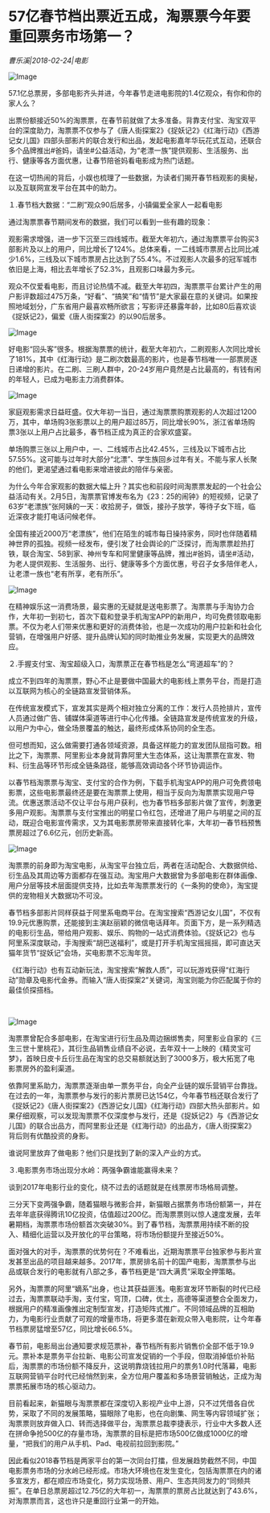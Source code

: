 # 57亿春节档出票近五成，淘票票今年要重回票务市场第一？

*曹乐溪|2018-02-24|电影*

![Image](http://si1.go2yd.com/get-image/0L3JEySrAQq)

57.1亿总票房，多部电影齐头并进，今年春节走进电影院的1.4亿观众，有你和你的家人么？

出票份额接近50%的淘票票，在春节前就做了太多准备。背靠支付宝、淘宝双平台的深度助力，淘票票不仅参与了《唐人街探案2》《捉妖记2》《红海行动》《西游记女儿国》四部头部影片的联合发行和出品，发起电影嘉年华玩花式互动，还联合多个品牌推出#爸妈，请坐#公益活动，为“老漂一族”提供观影、生活服务、出行、健康等各方面优惠，让春节陪爸妈看电影成为热门话题。

在这一切热闹的背后，小娱也梳理了一些数据，为读者们揭开春节档观影的奥秘，以及互联网宣发平台在其中的助力。

１.春节档大数据：“二刷”观众90后居多，小镇偏爱全家人一起看电影

通过淘票票春节期间发布的数据，我们可以看到一些有趣的现象：

观影需求增强，进一步下沉至三四线城市。截至大年初六，通过淘票票平台购买3部影片及以上的用户，同比增长了124%。总体来看，一二线城市票房占比同比减少1.6%，三线及以下城市票房占比达到了55.4%。不过观影人次最多的冠军城市依旧是上海，相比去年增长了52.3%，且观影口味最为多元。

观众不仅爱看电影，而且讨论热情不减。截至大年初四，淘票票平台累计产生的用户影评数超过475万条，“好看”、“搞笑”和“情节”是大家最在意的关键词。如果按照地域划分，广东省用户最喜欢畅所欲言；写影评还暴露年龄，比如80后喜欢谈《捉妖记2》，偏爱《唐人街探案2》的以90后居多。

![Image](http://si1.go2yd.com/get-image/0L3JF6xKv2G)

好电影“回头客”很多。根据淘票票的统计，截至大年初六，二刷观影人次同比增长了181%，其中《红海行动》是二刷次数最高的影片，也是春节档唯一一部票房逐日递增的影片。在二刷、三刷人群中，20-24岁用户竟然是占比最高的，有钱有闲的年轻人，已成为电影主力消费群体。

![Image](http://si1.go2yd.com/get-image/0L3JF8EEDho)

家庭观影需求日益旺盛。仅大年初一当日，通过淘票票购票观影的人次超过1200万，其中，单场购3张影票以上的用户超过85万，同比增长90%，浙江省单场购票3张以上用户占比最多，春节档正成为真正的合家欢盛宴。

单场购票三张以上用户中，一、二线城市占比42.45%，三线及以下城市占比57.55%。这可能与过年时大部分“北漂”、学生族回乡过年有关。不能与家人长聚的他们，更渴望通过看电影来增进彼此的陪伴与亲密。

为什么今年合家观影的数据大幅上升？其实也和前段时间淘票票发起的一个社会公益活动有关。2月5日，淘票票官博发布名为《23：25的闹钟》的短视频，记录了63岁“老漂族”张阿姨的一天：收拾房子，做饭，接孙子放学，等待子女下班，临近深夜才能打电话问候老伴。

全国有接近2000万“老漂族”，他们在陌生的城市每日操持家务，同时也伴随着精神世界的孤独。视频一经发布，便引发了社会舆论的广泛探讨，而淘票票趁热打铁，联合淘宝、58到家、神州专车和阿里健康等品牌，推出#爸妈，请坐#活动，为老人提供观影、生活服务、出行、健康等多个方面优惠，号召子女多陪伴老人，让老漂一族也“老有所享，老有所乐”。

![Image](http://si1.go2yd.com/get-image/0L3JF9h2Mm8)

在精神娱乐这一消费场景，最实惠的无疑就是送电影票了。淘票票与手淘协力合作，大年初一到初七，首次下载和登录手机淘宝APP的新用户，均可免费领取电影票。不仅为老人们带来优惠和更好的消费体验，也是一次成功的用户拉新和社会化营销，在增强用户好感、提升品牌认知的同时助推业务发展，实现更大的品牌效应。

２.手握支付宝、淘宝超级入口，淘票票正在春节档是怎么“弯道超车”的？

成立不到四年的淘票票，野心不止是要做中国最大的电影线上票务平台，而是打造以互联网为核心的全链路宣发营销体系。

在传统宣发模式下，宣发其实是两个相对独立分离的工作：发行人员抢排片，宣传人员通过做广告、铺媒体渠道等进行中心化传播。全链路宣发是传统宣发的升级，以用户为中心，做全场景覆盖的触达，最终形成体系协同的全生态。

但可想而知，这么做需要打通各领域资源，具备这样能力的宣发团队屈指可数。相比之下，淘票票、阿里影业本身就背靠阿里大生态体系，这让淘票票在宣发、物料、衍生品等环节形成全链条路径，能够高效调动各个环节协调运作。

以春节档淘票票与淘宝、支付宝的合作为例，下载手机淘宝APP的用户可免费领电影票，这些电影票最终还是要在淘票票上使用，相当于反向为淘票票实现用户导流。优惠送票活动不仅让平台与用户获利，也为春节档多部影片做了宣传，刺激更多用户观影。淘票票与支付宝推出的明星口令红包，还增进了用户与明星之间的互动，既迎合电影宣传需求，又为其电影票房带来直接转化率，大年初一春节档预售票房超过了6.6亿元，创历史新高。

![Image](http://si1.go2yd.com/get-image/0L3JF1nlI24)

淘票票的前身即为淘宝电影，从淘宝平台独立后，两者在活动配合、大数据供给、衍生品及其周边等方面都存在强互动。淘宝用户大数据曾为多部电影在群体画像、用户分层等技术层面提供支持，比如去年淘票票发行的《一条狗的使命》，淘宝提供的宠物相关大数据功不可没。

春节档多部影片同样获益于阿里系电商平台。在淘宝搜索“西游记女儿国”，不仅有19.9元优惠购票，还能接到主演赵丽颖的微信电话拜年。页面下方，是一系列精选的电影衍生品，带给用户观影、娱乐、购物的一站式消费体验。《捉妖记2》也与阿里系深度联动，手淘搜索“胡巴送福利”，或是打开手机淘宝摇摇摇，即可直达天猫年货节“捉妖记”会场，买电影票不忘淘年货。

《红海行动》也有互动新玩法，淘宝搜索“解救人质”，可以玩游戏获得“红海行动”勋章及电影代金券。而输入“唐人街探案2”关键词，淘宝则能为你匹配属于你的最佳侦探搭档。

﻿﻿

![Image](http://si1.go2yd.com/get-image/0L3JEzqquOG)

淘票票曾配合多部电影，在淘宝进行衍生品及周边捆绑售卖，阿里影业自家的《三生三世十里桃花》，其衍生品销售业绩自不必说，去年双十一上映的《精灵宝可梦》，首映日皮卡丘衍生品在淘宝的总交易额就达到了3000多万，极大拓宽了电影票房外的盈利渠道。

依靠阿里系助力，淘票票逐渐由单一票务平台，向全产业链的娱乐营销平台靠拢。在过去的一年，淘票票参与发行的影片票房已达154亿，今年春节档还联合发行了《捉妖记2》《唐人街探案2》《西游记女儿国》《红海行动》四部大热头部影片。如果仔细观察，可以发现淘票票不仅深度参与发行，还是《捉妖记2》与《西游记女儿国》的联合出品方，而阿里影业还是《红海行动》的出品方，《唐人街探案2》背后则有优酷投资的身影。

谁说阿里放弃了做电影？他们只是找到了新的深入产业的方式。

３.电影票务市场出现分水岭：两强争霸谁能赢得未来？

谈到2017年电影行业的变化，绕不过去的话题就是在线票房市场格局调整。

三分天下变两强争霸，随着猫眼与微影合并，新猫眼占据票务市场份额第一，并在去年年底获得腾讯10亿投资，估值超过200亿。而淘票票则以惊人速度发展，去年暑期档，淘票票市场份额首次突破30%。到了春节档，淘票票用持续不断的投入、精细化运营以及开放化的平台策略，将市场份额提升至接近50%。

面对强大的对手，淘票票的优势何在？不难看出，近期淘票票平台独家参与影片宣发甚至出品的项目越来越多。2017年，票房排名前十的国产电影，淘票票参与出品或联合发行的电影就有八部之多，春节档更是“四大满贯”采取全押策略。

另外，淘票票的阿里“嫡系”出身，也让其获益匪浅。电影宣发环节断裂的时代已经过去，淘票票联动手淘，支付宝，穹顶，口碑，优土，高德等渠道整合全面发力，根据用户的精准画像推出定制型宣发，打造矩阵式推广。不同领域品牌的互相助力，为电影行业贡献了可观的增量市场，将更多潜在新观众带入电影院，让今年春节档票房猛增至57亿，同比增长66.5%。

春节前，电影局出台通知要求规范票补，春节档所有影片销售价全部不低于19.9元。票补本是票务平台拉新、电影公司宣发促销的一个手段，但取消掉低价补贴后，淘票票的市场份额不降反升，这说明靠烧钱拉用户的票务1.0时代落幕，电影互联网营销平台时代已经悄然到来，全方位用户覆盖和多场景营销触达，正成为淘票票拓展市场的核心驱动力。

目前看起来，新猫眼与淘票票都在深度切入影视产业中上游，只不过凭借各自优势，采取了不同的发展策略，猫眼除了电影，也在向剧集、网生等内容领域扩张；淘票票则放弃做入口、转而选择做平台，淘票票总裁李捷表示，行业中大多数人还在拼命争抢500亿的存量市场，淘票票的目标是把市场500亿做成1000亿的增量，“把我们的用户从手机、Pad、电视前拉回到影院。”

因此看似2018春节档是两家平台的第一次同台打擂，但发展趋势截然不同，中国电影票务市场的分水岭已经形成。市场大环境也在发生变化，包括淘票票在内的诸多宣发方，都在顺应市场变化，努力实现场景、用户、生态共同发力的“同频共振”。在单日总票房超过12.75亿的大年初一，淘票票的票房占比就达到了43.6%，对淘票票而言，这也许只是重回行业第一的开始。

